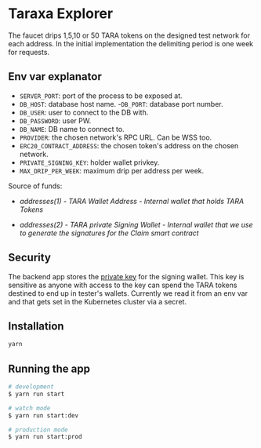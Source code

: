 # Taraxa Explorer

The faucet drips 1,5,10 or 50 TARA tokens on the designed test network for each address.
In the initial implementation the delimiting period is one week for requests.

## Env var explanator

- `SERVER_PORT`: port of the process to be exposed at.
- `DB_HOST`: database host name. -`DB_PORT`: database port number.
- `DB_USER`: user to connect to the DB with.
- `DB_PASSWORD`: user PW.
- `DB_NAME`: DB name to connect to.
- `PROVIDER`: the chosen network's RPC URL. Can be WSS too.
- `ERC20_CONTRACT_ADDRESS`: the chosen token's address on the chosen network.
- `PRIVATE_SIGNING_KEY`: holder wallet privkey.
- `MAX_DRIP_PER_WEEK`: maximum drip per address per week.

Source of funds:

- _addresses(1) - TARA Wallet Address - Internal wallet that holds TARA Tokens_

- _addresses(2) - TARA private Signing Wallet - Internal wallet that we use to generate the signatures for the Claim smart contract_

## Security

The backend app stores the [private key](https://github.com/Taraxa-project/faucet/blob/main/.env.example#L9) for the signing wallet. This key is sensitive as anyone with access to the key can spend the TARA tokens destined to end up in tester's wallets. Currently we read it from an env var and that gets set in the Kubernetes cluster via a secret.

## Installation

```bash
yarn
```

## Running the app

```bash
# development
$ yarn run start

# watch mode
$ yarn run start:dev

# production mode
$ yarn run start:prod
```
